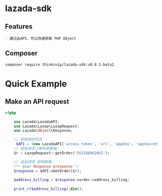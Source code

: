 # lazada-sdk

## Features
    · 通过此API，可以快速获取 PHP Object
## Composer
```
composer require thinksvip/lazada-sdk:v0.0.1-beta2
```
# Quick Example

## Make an API request
```php
<?php

    use Lazada\LazadaAPI;
    use Lazada\Lazop\LazopRequest;
    use Lazada\Object\Response;

    // 获取授权信息
     $API = (new LazadaAPI('access_token', 'url', 'appkey', 'appSecret'));
    // 组装请求订单列表数据
    $r = LazopRequest::getOrder('563268962662');

    // 发起请求 获取数据
    /** @var Response $response */
    $response = $API->GetOrder($r);
    
    $address_billing = $response->order->address_billing;
    
    print_r($address_billing);die();

```
